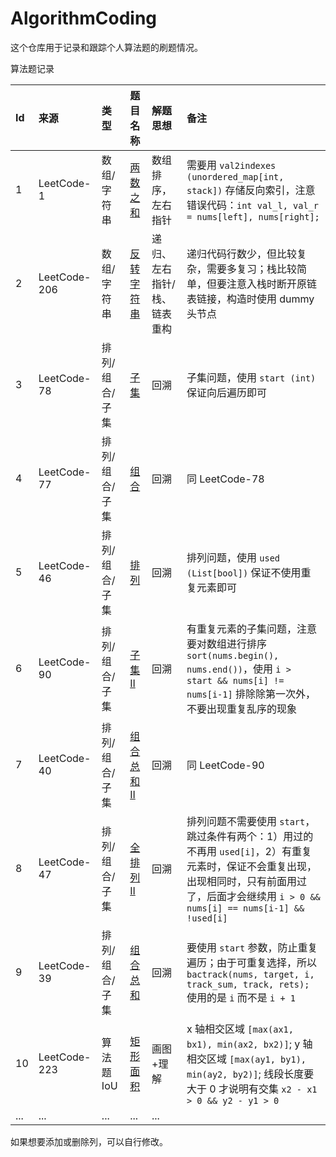 # AlgorithmCoding
这个仓库用于记录和跟踪个人算法题的刷题情况。

算法题记录

|   Id   |   来源   |    类型    | 题目名称 | 解题思想 | 备注 |
| :------ | :------ | :-------- | :------ | :------ | :-- |
|    1    | LeetCode-1 | 数组/字符串 | [两数之和](./leetcode/1.cpp) | 数组排序，左右指针 | 需要用 `val2indexes (unordered_map[int, stack])` 存储反向索引，注意错误代码：`int val_l, val_r = nums[left], nums[right];` |
|    2    | LeetCode-206 | 数组/字符串 | [反转字符串](./leetcode/206.cpp) | 递归、左右指针/栈、链表重构 | 递归代码行数少，但比较复杂，需要多复习；栈比较简单，但要注意入栈时断开原链表链接，构造时使用 dummy 头节点 |
|    3    | LeetCode-78 | 排列/组合/子集 | [子集](./leetcode/78.cpp) | 回溯 | 子集问题，使用 `start (int)` 保证向后遍历即可 |
|    4    | LeetCode-77 | 排列/组合/子集 | [组合](./leetcode/77.cpp) | 回溯 | 同 LeetCode-78 |
|    5    | LeetCode-46 | 排列/组合/子集 | [排列](./leetcode/46.cpp) | 回溯 | 排列问题，使用 `used (List[bool])` 保证不使用重复元素即可 |
|    6    | LeetCode-90 | 排列/组合/子集 | [子集 II](./leetcode/90.cpp) | 回溯 | 有重复元素的子集问题，注意要对数组进行排序`sort(nums.begin(), nums.end())`，使用 `i > start && nums[i] != nums[i-1]` 排除除第一次外，不要出现重复乱序的现象 |
|    7    | LeetCode-40 | 排列/组合/子集 | [组合总和 II](./leetcode/40.cpp) | 回溯 | 同 LeetCode-90 |
|    8    | LeetCode-47 | 排列/组合/子集 | [全排列 II](./leetcode/47.cpp) | 回溯 | 排列问题不需要使用 `start`，跳过条件有两个：1）用过的不再用 `used[i]`，2）有重复元素时，保证不会重复出现，出现相同时，只有前面用过了，后面才会继续用 `i > 0 && nums[i] == nums[i-1] && !used[i]` |
|    9    | LeetCode-39 | 排列/组合/子集 | [组合总和](./leetcode/39.cpp) | 回溯 | 要使用 `start` 参数，防止重复遍历；由于可重复选择，所以 `bactrack(nums, target, i, track_sum, track, rets);` 使用的是 `i` 而不是 `i + 1` |
|    10    | LeetCode-223 | 算法题 IoU | [矩形面积](./leetcode/223.cpp) | 画图+理解 | x 轴相交区域 `[max(ax1, bx1), min(ax2, bx2)]`; y 轴相交区域 `[max(ay1, by1), min(ay2, by2)]`; 线段长度要大于 0 才说明有交集 `x2 - x1 > 0 && y2 - y1 > 0` |
|  ...   |      ...      |    ...   |    ...   |  ... |

如果想要添加或删除列，可以自行修改。
